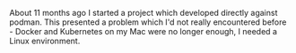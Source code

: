 About 11 months ago I started a project which developed directly against podman. This presented a problem which I'd not really encountered before - Docker and Kubernetes on my Mac were no longer enough, I needed a Linux environment.
